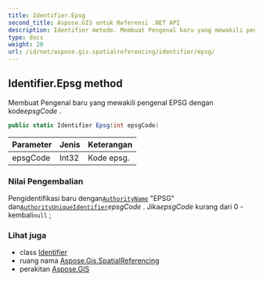 ```yaml
---
title: Identifier.Epsg
second_title: Aspose.GIS untuk Referensi .NET API
description: Identifier metode. Membuat Pengenal baru yang mewakili pengenal EPSG dengan kodeepsgCode .
type: docs
weight: 20
url: /id/net/aspose.gis.spatialreferencing/identifier/epsg/
---
```

## Identifier.Epsg method

Membuat Pengenal baru yang mewakili pengenal EPSG dengan kode*epsgCode* .

```csharp
public static Identifier Epsg(int epsgCode)
```

| Parameter | Jenis | Keterangan |
| --- | --- | --- |
| epsgCode | Int32 | Kode epsg. |

### Nilai Pengembalian

Pengidentifikasi baru dengan[`AuthorityName`](../authorityname/) "EPSG" dan[`AuthorityUniqueIdentifier`](../authorityuniqueidentifier/)*epsgCode* . Jika*epsgCode* kurang dari 0 - kembali`null` ;

### Lihat juga

* class [Identifier](../)
* ruang nama [Aspose.Gis.SpatialReferencing](../../identifier/)
* perakitan [Aspose.GIS](../../../)


